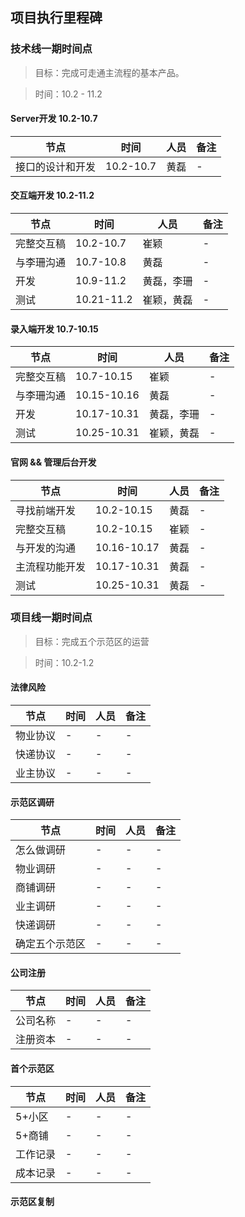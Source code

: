 ## 项目执行里程碑


### 技术线一期时间点

> 目标：完成可走通主流程的基本产品。

> 时间：10.2 - 11.2

#### Server开发 10.2-10.7

节点|时间|人员|备注
-|-|-|-
接口的设计和开发|10.2-10.7|黄磊|-


#### 交互端开发 10.2-11.2

节点|时间|人员|备注
-|-|-|-
完整交互稿|10.2-10.7|崔颖|-
与李珊沟通|10.7-10.8|黄磊|-
开发|10.9-11.2|黄磊，李珊|-
测试|10.21-11.2|崔颖，黄磊|-




#### 录入端开发 10.7-10.15

节点|时间|人员|备注
-|-|-|-
完整交互稿|10.7-10.15|崔颖|-
与李珊沟通|10.15-10.16|黄磊|-
开发|10.17-10.31|黄磊，李珊|-
测试|10.25-10.31|崔颖，黄磊|-



#### 官网 && 管理后台开发


节点|时间|人员|备注
-|-|-|-
寻找前端开发|10.2-10.15|黄磊|-
完整交互稿|10.2-10.15|崔颖|-
与开发的沟通|10.16-10.17|黄磊|-
主流程功能开发|10.17-10.31|黄磊|-
测试|10.25-10.31|黄磊|-


### 项目线一期时间点

> 目标：完成五个示范区的运营

> 时间：10.2-1.2

#### 法律风险

节点|时间|人员|备注
-|-|-|-
物业协议|-|-|-
快递协议|-|-|-
业主协议|-|-|-


#### 示范区调研


节点|时间|人员|备注
-|-|-|-
怎么做调研|-|-|-
物业调研|-|-|-
商铺调研|-|-|-
业主调研|-|-|-
快递调研|-|-|-
确定五个示范区|-|-|-



#### 公司注册

节点|时间|人员|备注
-|-|-|-
公司名称|-|-|-
注册资本|-|-|-


#### 首个示范区



节点|时间|人员|备注
-|-|-|-
5+小区|-|-|-
5+商铺|-|-|-
工作记录|-|-|-
成本记录|-|-|-





#### 示范区复制


















